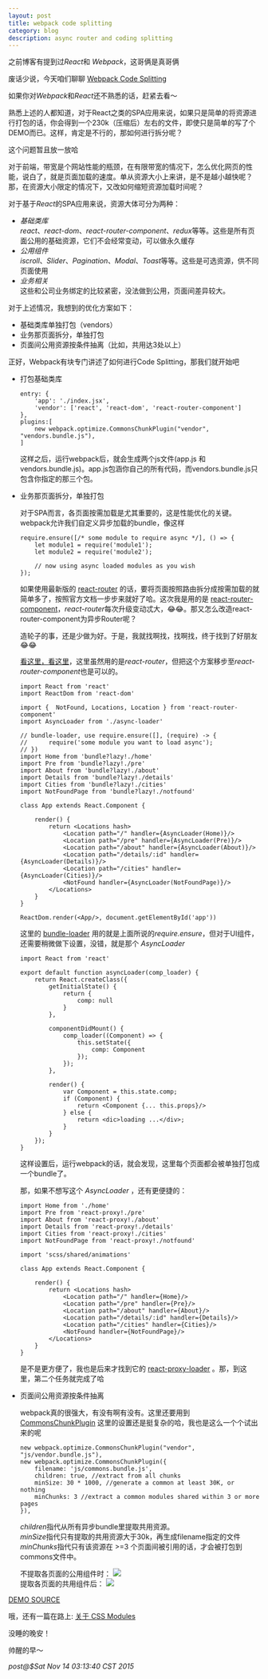```yaml
---
layout: post
title: webpack code splitting
category: blog
description: async router and coding splitting
---
```


之前博客有提到过*React*和 *Webpack*，这哥俩是真哥俩

废话少说，今天咱们聊聊 [Webpack Code Splitting](https://webpack.github.io/docs/code-splitting.html)

如果你对*Webpack*和*React*还不熟悉的话，赶紧去看～

熟悉上述的人都知道，对于React之类的SPA应用来说，如果只是简单的将资源进行打包的话，你会得到一个230k（压缩后）左右的文件，即使只是简单的写了个DEMO而已。这样，肯定是不行的，那如何进行拆分呢？

这个问题暂且放一放哈

对于前端，带宽是个网站性能的瓶颈，在有限带宽的情况下，怎么优化网页的性能，说白了，就是页面加载的速度。单从资源大小上来讲，是不是越小越快呢？那，在资源大小限定的情况下，又改如何缩短资源加载时间呢？

对于基于*React*的SPA应用来说，资源大体可分为两种： 
 
*  *基础类库*  
   *react*、*react-dom*、*react-router-component*、*redux*等等。这些是所有页面公用的基础资源，它们不会经常变动，可以做永久缓存
*  *公用组件*  
   *iscroll*、*Slider*、*Pagination*、*Modal*、*Toast*等等。这些是可选资源，供不同页面使用
*  *业务相关*  
   这些和公司业务绑定的比较紧密，没法做到公用，页面间差异较大。
   
对于上述情况，我想到的优化方案如下：  

-  基础类库单独打包（vendors）
-  业务那页面拆分，单独打包
-  页面间公用资源按条件抽离（比如，共用达3处以上）

正好，Webpack有块专门讲述了如何进行Code Splitting，那我们就开始吧  

+  打包基础类库
  
    ```
    entry: {
        'app': './index.jsx',
        'vendor': ['react', 'react-dom', 'react-router-component']
    },
    plugins:[
        new webpack.optimize.CommonsChunkPlugin("vendor", "vendors.bundle.js"),
    ]
    
    ```  
   这样之后，运行webpack后，就会生成两个js文件(app.js 和 vendors.bundle.js)。app.js包涵你自己的所有代码，而vendors.bundle.js只包含你指定的那三个包。  
   
+  业务那页面拆分，单独打包 
 
    对于SPA而言，各页面按需加载是尤其重要的，这是性能优化的关键。  
    webpack允许我们自定义异步加载的bundle，像这样   

    ```
    require.ensure([/* some module to require async */], () => {
        let module1 = require('module1');
        let module2 = require('module2');
    
        // now using async loaded modules as you wish
    });
    ```
    
    如果使用最新版的 [react-router](https://github.com/rackt/react-router) 的话，要将页面按照路由拆分成按需加载的就简单多了，按照官方文档一步步来就好了哈。这次我是用的是 [react-router-component](https://github.com/STRML/react-router-component)，*react-router*每次升级变动忒大，😂😂。那又怎么改造react-router-component为异步Router呢？

    造轮子的事，还是少做为好。于是，我就找啊找，找啊找，终于找到了好朋友 😂😂  
    
    [看这里，看这里](https://github.com/QianmiOpen/react-async-router)，这里虽然用的是*react-router*，但把这个方案移步至*react-router-component*也是可以的。  
    
    ```   
    import React from 'react'
    import ReactDom from 'react-dom'

    import {  NotFound, Locations, Location } from 'react-router-component'
    import AsyncLoader from './async-loader'

    // bundle-loader, use require.ensure([], (require) -> {
    //      require('some module you want to load async');
    // })
    import Home from 'bundle?lazy!./home'
    import Pre from 'bundle?lazy!./pre'
    import About from 'bundle?lazy!./about'
    import Details from 'bundle?lazy!./details'
    import Cities from 'bundle?lazy!./cities'
    import NotFoundPage from 'bundle?lazy!./notfound'

    class App extends React.Component {
    
        render() {
            return <Locations hash>
                <Location path="/" handler={AsyncLoader(Home)}/>
                <Location path="/pre" handler={AsyncLoader(Pre)}/>
                <Location path="/about" handler={AsyncLoader(About)}/>
                <Location path="/details/:id" handler={AsyncLoader(Details)}/>
                <Location path="/cities" handler={AsyncLoader(Cities)}/>
                <NotFound handler={AsyncLoader(NotFoundPage)}/>
            </Locations>
        }
    }

    ReactDom.render(<App/>, document.getElementById('app'))

    ```  
    
    这里的 [bundle-loader](https://github.com/webpack/bundle-loader) 用的就是上面所说的*require.ensure*，但对于UI组件，还需要稍微做下设置，没错，就是那个 *AsyncLoader*  
    
    ```
    import React from 'react'

    export default function asyncLoader(comp_loader) {
        return React.createClass({
            getInitialState() {
                return {
                    comp: null
                }
            },

            componentDidMount() {
                comp_loader((Component) => {
                    this.setState({
                        comp: Component
                    });
                });
            },

            render() {
                var Component = this.state.comp;
                if (Component) {
                    return <Component {... this.props}/>
                } else {
                    return <dic>loading ...</div>;
                }
            }
        });
    }

    ```
    这样设置后，运行webpack的话，就会发现，这里每个页面都会被单独打包成一个bundle了。
    
    那，如果不想写这个 *AsyncLoader* ，还有更便捷的：   
    
    ```
    import Home from './home'
    import Pre from 'react-proxy!./pre'
    import About from 'react-proxy!./about'
    import Details from 'react-proxy!./details'
    import Cities from 'react-proxy!./cities'
    import NotFoundPage from 'react-proxy!./notfound'

    import 'scss/shared/animations'

    class App extends React.Component {
    
        render() {
            return <Locations hash>
                <Location path="/" handler={Home}/>
                <Location path="/pre" handler={Pre}/>
                <Location path="/about" handler={About}/>
                <Location path="/details/:id" handler={Details}/>
                <Location path="/cities" handler={Cities}/>
                <NotFound handler={NotFoundPage}/>
            </Locations>
        }
    }
    ```   
    
    是不是更方便了，我也是后来才找到它的 [react-proxy-loader](https://github.com/webpack/react-proxy-loader) 。那，到这里，第二个任务就完成了哈
    
+   页面间公用资源按条件抽离 
  
    webpack真的很强大，有没有啊有没有。这里还要用到 [CommonsChunkPlugin](https://webpack.github.io/docs/code-splitting.html#commons-chunk) 这里的设置还是挺复杂的哈，我也是这么一个个试出来的呢   
    
    ```
    new webpack.optimize.CommonsChunkPlugin("vendor", "js/vendor.bundle.js"),
    new webpack.optimize.CommonsChunkPlugin({
        filename: 'js/commons.bundle.js',
        children: true, //extract from all chunks
        minSize: 30 * 1000, //generate a common at least 30K, or nothing
        minChunks: 3 //extract a common modules shared within 3 or more pages
    }),
    ```
    *children*指代从所有异步bundle里提取共用资源。  
    *minSize*指代只有提取的共用资源大于30k，再生成filename指定的文件  
    *minChunks*指代只有该资源在 >=3 个页面间被引用的话，才会被打包到commons文件中。
    
    不提取各页面的公用组件时：
    ![](/images/2015_11/before-common.jpg)  
    提取各页面的共用组件后：
    ![](/images/2015_11/after-common.jpg) 
    

[DEMO SOURCE](https://github.com/Duan112358/pepper)  

哦，还有一篇在路上: [关于 CSS Modules](https://github.com/css-modules/css-modules)


没睡的晚安！  
  
帅醒的早～   

*post@$Sat Nov 14 03:13:40 CST 2015*
